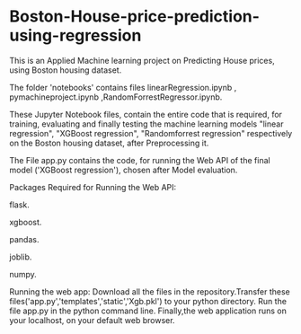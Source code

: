 # Boston-House-price-prediction-using-regression
This is an Applied Machine learning project on Predicting House prices, using Boston housing dataset.

The folder 'notebooks' contains files linearRegression.ipynb , pymachineproject.ipynb ,RandomForrestRegressor.ipynb.

These Jupyter Notebook files, contain the entire code that is required, for training, evaluating and finally testing the machine learning models "linear regression", "XGBoost regression", "Randomforrest regression" respectively on the Boston housing dataset, after Preprocessing it.

The File app.py contains the code, for running the Web API of the final model ('XGBoost regression'), chosen after Model evaluation.

Packages Required for Running the Web API:

flask.

xgboost.

pandas.

joblib.

numpy.



Running the web app:
Download all the files in the repository.Transfer these files('app.py','templates','static','Xgb.pkl') to your python directory. Run the file app.py in the python command line. Finally,the web application runs on your localhost, on your default web browser.
